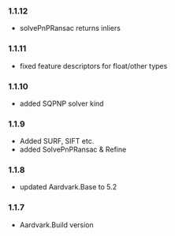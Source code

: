 ### 1.1.12
* solvePnPRansac returns inliers

### 1.1.11
* fixed feature descriptors for float/other types

### 1.1.10
* added SQPNP solver kind 

### 1.1.9
* Added SURF, SIFT etc.
* added SolvePnPRansac & Refine

### 1.1.8
* updated Aardvark.Base to 5.2

### 1.1.7
* Aardvark.Build version